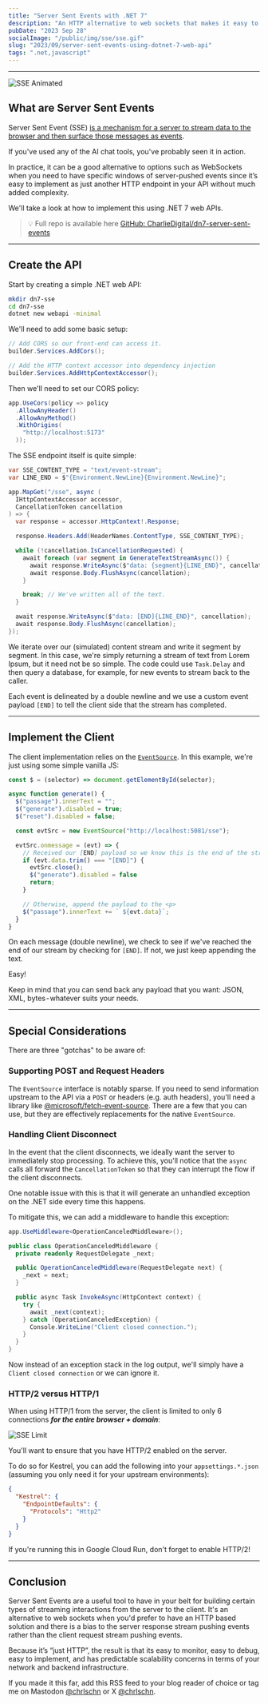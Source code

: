 ```yaml
---
title: "Server Sent Events with .NET 7"
description: "An HTTP alternative to web sockets that makes it easy to push events from the server."
pubDate: "2023 Sep 28"
socialImage: "/public/img/sse/sse.gif"
slug: "2023/09/server-sent-events-using-dotnet-7-web-api"
tags: ".net,javascript"
---
```


----

![SSE Animated](/public/img/sse/sse.gif)

## What are Server Sent Events

Server Sent Event (SSE) [is a mechanism for a server to stream data to the browser and then surface those messages as events](https://developer.mozilla.org/en-US/docs/Web/API/Server-sent_events).

If you've used any of the AI chat tools, you've probably seen it in action.

In practice, it can be a good alternative to options such as WebSockets when you need to have specific windows of server-pushed events since it’s easy to implement as just another HTTP endpoint in your API without much added complexity.

We'll take a look at how to implement this using .NET 7 web APIs.

> 💡 Full repo is available here [GitHub: CharlieDigital/dn7-server-sent-events](https://github.com/CharlieDigital/dn7-server-sent-events)

---

## Create the API

Start by creating a simple .NET web API:

```bash
mkdir dn7-sse
cd dn7-sse
dotnet new webapi -minimal
```

We'll need to add some basic setup:

```csharp
// Add CORS so our front-end can access it.
builder.Services.AddCors();

// Add the HTTP context accessor into dependency injection
builder.Services.AddHttpContextAccessor();
```

Then we'll need to set our CORS policy:

```csharp
app.UseCors(policy => policy
  .AllowAnyHeader()
  .AllowAnyMethod()
  .WithOrigins(
    "http://localhost:5173"
  ));
```

The SSE endpoint itself is quite simple:

```csharp
var SSE_CONTENT_TYPE = "text/event-stream";
var LINE_END = $"{Environment.NewLine}{Environment.NewLine}";

app.MapGet("/sse", async (
  IHttpContextAccessor accessor,
  CancellationToken cancellation
) => {
  var response = accessor.HttpContext!.Response;

  response.Headers.Add(HeaderNames.ContentType, SSE_CONTENT_TYPE);

  while (!cancellation.IsCancellationRequested) {
    await foreach (var segment in GenerateTextStreamAsync()) {
      await response.WriteAsync($"data: {segment}{LINE_END}", cancellation);
      await response.Body.FlushAsync(cancellation);
    }

    break; // We've written all of the text.
  }

  await response.WriteAsync($"data: [END]{LINE_END}", cancellation);
  await response.Body.FlushAsync(cancellation);
});
```

We iterate over our (simulated) content stream and write it segment by segment.  In this case, we're simply returning a stream of text from Lorem Ipsum, but it need not be so simple.  The code could use `Task.Delay` and then query a database, for example, for new events to stream back to the caller.

Each event is delineated by a double newline and we use a custom event payload `[END]` to tell the client side that the stream has completed.

---

## Implement the Client

The client implementation relies on the [`EventSource`](https://developer.mozilla.org/en-US/docs/Web/API/EventSource).  In this example, we're just using some simple vanilla JS:

```js
const $ = (selector) => document.getElementById(selector);

async function generate() {
  $("passage").innerText = "";
  $("generate").disabled = true;
  $("reset").disabled = false;

  const evtSrc = new EventSource("http://localhost:5081/sse");

  evtSrc.onmessage = (evt) => {
    // Received our [END] payload so we know this is the end of the stream.
    if (evt.data.trim() === "[END]") {
      evtSrc.close();
      $("generate").disabled = false
      return;
    }

    // Otherwise, append the payload to the <p>
    $("passage").innerText += ` ${evt.data}`;
  }
}
```

On each message (double newline), we check to see if we've reached the end of our stream by checking for `[END]`. If not, we just keep appending the text.

Easy!

Keep in mind that you can send back any payload that you want: JSON, XML, bytes - whatever suits your needs.

---

## Special Considerations

There are three "gotchas" to be aware of:

### Supporting POST and Request Headers

The `EventSource` interface is notably sparse.  If you need to send information upstream to the API via a `POST` or headers (e.g. auth headers), you'll need a library like [@microsoft/fetch-event-source](https://www.npmjs.com/package/@microsoft/fetch-event-source).  There are a few that you can use, but they are effectively replacements for the native `EventSource`.

### Handling Client Disconnect

In the event that the client disconnects, we ideally want the server to immediately stop processing.  To achieve this, you'll notice that the `async` calls all forward the `CancellationToken` so that they can interrupt the flow if the client disconnects.

One notable issue with this is that it will generate an unhandled exception on the .NET side every time this happens.

To mitigate this, we can add a middleware to handle this exception:

```csharp
app.UseMiddleware<OperationCanceledMiddleware>();

public class OperationCanceledMiddleware {
  private readonly RequestDelegate _next;

  public OperationCanceledMiddleware(RequestDelegate next) {
    _next = next;
  }

  public async Task InvokeAsync(HttpContext context) {
    try {
      await _next(context);
    } catch (OperationCanceledException) {
      Console.WriteLine("Client closed connection.");
    }
  }
}
```

Now instead of an exception stack in the log output, we'll simply have a `Client closed connection` or we can ignore it.

### HTTP/2 versus HTTP/1

When using HTTP/1 from the server, the client is limited to only 6 connections ***for the entire browser + domain***:

![SSE Limit](/public/img/sse/sse-limit.png)

You'll want to ensure that you have HTTP/2 enabled on the server.

To do so for Kestrel, you can add the following into your `appsettings.*.json` (assuming you only need it for your upstream environments):

```json
{
  "Kestrel": {
    "EndpointDefaults": {
      "Protocols": "Http2"
    }
  }
}
```

If you're running this in Google Cloud Run, don't forget to enable HTTP/2!

---

## Conclusion

Server Sent Events are a useful tool to have in your belt for building certain types of streaming interactions from the server to the client.  It's an alternative to web sockets when you'd prefer to have an HTTP based solution and there is a bias to the server response stream pushing events rather than the client request stream pushing events.

Because it’s “just HTTP”, the result is that its easy to monitor, easy to debug, easy to implement, and has predictable scalability concerns in terms of your network and backend infrastructure.

If you made it this far, add this RSS feed to your blog reader of choice or tag me on Mastodon [@chrlschn](https://mastodon.social/@chrlschn) or X [@chrlschn](https://twitter.com/chrlschn).